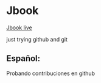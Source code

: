 # Jbook
[Jbook live]( https://jesusantguerrero.github.io/jbook/)

just trying github and git

## Español:
Probando contribuciones en github